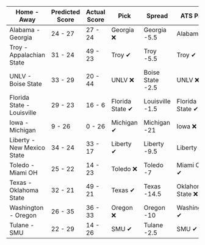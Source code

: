 Home - Away | Predicted Score | Actual Score | Pick | Spread | ATS Pick | O/U | O/U Pick
--- | --- | --- | --- | --- | --- | --- | ---
Alabama - Georgia | 24 - 27 | 27 - 24 | Georgia ❌ | Georgia -5.5 | Alabama ✔ | 52.5 | Under ✔
Troy - Appalachian State | 31 - 24 | 49 - 23 | Troy ✔ | Troy -5.5 | Troy ✔ | 53 | Over ✔
UNLV - Boise State | 33 - 29 | 20 - 44 | UNLV ❌ | Boise State -2.5 | UNLV ❌ | 62 | Push ❌
Florida State - Louisville | 29 - 23 | 16 - 6 | Florida State ✔ | Louisville -1.5 | Florida State ✔ | 45.5 | Over ❌
Iowa - Michigan | 9 - 26 | 0 - 26 | Michigan ✔ | Michigan -21 | Iowa ❌ | 36 | Under ✔
Liberty - New Mexico State | 34 - 24 | 33 - 17 | Liberty ✔ | Liberty -9.5 | Liberty ✔ | 58 | Push ❌
Toledo - Miami OH | 25 - 22 | 14 - 23 | Toledo ❌ | Toledo -7 | Miami OH ✔ | 43 | Over ❌
Texas - Oklahoma State | 32 - 21 | 49 - 21 | Texas ✔ | Texas -14.5 | Oklahoma State ❌ | 56.5 | Under ❌
Washington - Oregon | 26 - 35 | 36 - 33 | Oregon ❌ | Oregon -10 | Washington ✔ | 65.5 | Under ❌
Tulane - SMU | 22 - 29 | 14 - 26 | SMU ✔ | Tulane -2.5 | SMU ✔ | 47.5 | Over ❌
